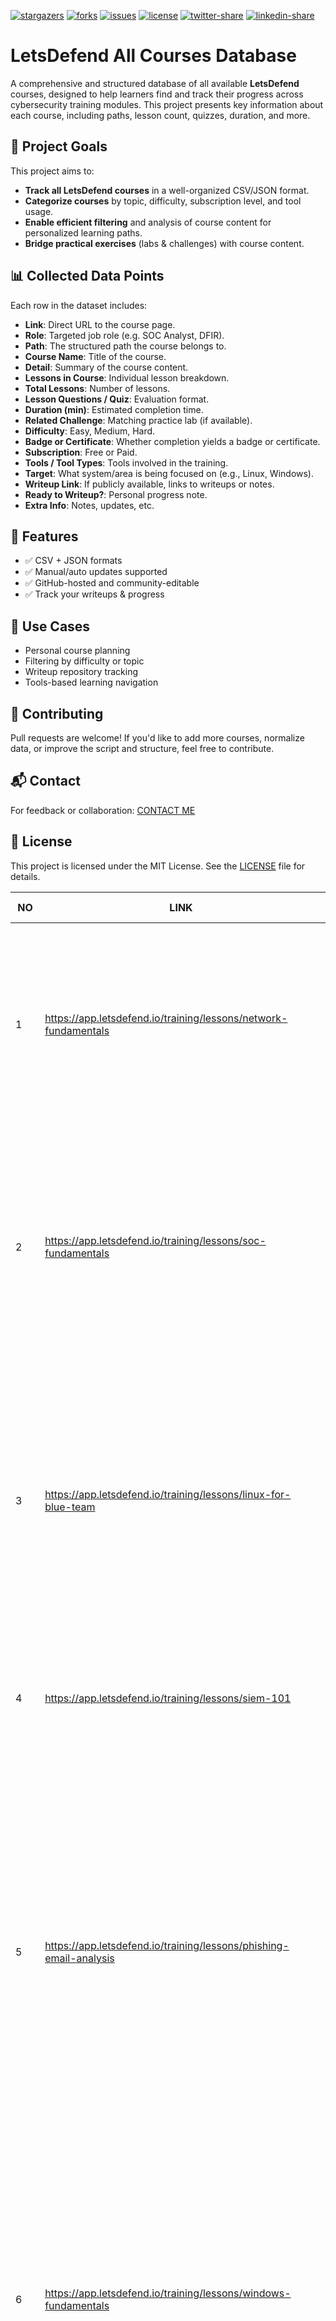 [![stargazers](https://img.shields.io/github/stars/adnan-kutay-yuksel/letsdefend-all-courses-database)](https://github.com/adnan-kutay-yuksel/letsdefend-all-courses-database/stargazers)
[![forks](https://img.shields.io/github/forks/adnan-kutay-yuksel/letsdefend-all-courses-database)](https://github.com/adnan-kutay-yuksel/letsdefend-all-courses-database/network/members)
[![issues](https://img.shields.io/github/issues/adnan-kutay-yuksel/letsdefend-all-courses-database)](https://github.com/adnan-kutay-yuksel/letsdefend-all-courses-database/issues)
[![license](https://img.shields.io/github/license/adnan-kutay-yuksel/letsdefend-all-courses-database)](https://github.com/adnan-kutay-yuksel/letsdefend-all-courses-database/blob/main/LICENSE)
[![twitter-share](https://img.shields.io/twitter/url?style=social&url=https%3A%2F%2Fgithub.com%2Fadnan-kutay-yuksel%2Fletsdefend-all-courses-database)](https://twitter.com/intent/tweet?text=Check%20out%20the%20LetsDefend%20Courses%20Database%20project%20on%20GitHub!&url=https%3A%2F%2Fgithub.com%2Fadnan-kutay-yuksel%2Fletsdefend-all-courses-database)
[![linkedin-share](https://img.shields.io/badge/Share-on%20LinkedIn-blue)](https://www.linkedin.com/shareArticle?mini=true&url=https%3A%2F%2Fgithub.com%2Fadnan-kutay-yuksel%2Fletsdefend-all-courses-database&title=Check%20out%20the%20LetsDefend%20Courses%20Database%20project&summary=Explore%20all%20courses%20from%20LetsDefend%20in%20a%20well-organized%20database!&source=LinkedIn)


# LetsDefend All Courses Database

A comprehensive and structured database of all available **LetsDefend** courses, designed to help learners find and track their progress across cybersecurity training modules. This project presents key information about each course, including paths, lesson count, quizzes, duration, and more.

## 🎯 Project Goals
 
This project aims to:

- **Track all LetsDefend courses** in a well-organized CSV/JSON format.
- **Categorize courses** by topic, difficulty, subscription level, and tool usage.
- **Enable efficient filtering** and analysis of course content for personalized learning paths.
- **Bridge practical exercises** (labs & challenges) with course content.

## 📊 Collected Data Points

Each row in the dataset includes:

- **Link**: Direct URL to the course page.
- **Role**: Targeted job role (e.g. SOC Analyst, DFIR).
- **Path**: The structured path the course belongs to.
- **Course Name**: Title of the course.
- **Detail**: Summary of the course content.
- **Lessons in Course**: Individual lesson breakdown.
- **Total Lessons**: Number of lessons.
- **Lesson Questions / Quiz**: Evaluation format.
- **Duration (min)**: Estimated completion time.
- **Related Challenge**: Matching practice lab (if available).
- **Difficulty**: Easy, Medium, Hard.
- **Badge or Certificate**: Whether completion yields a badge or certificate.
- **Subscription**: Free or Paid.
- **Tools / Tool Types**: Tools involved in the training.
- **Target**: What system/area is being focused on (e.g., Linux, Windows).
- **Writeup Link**: If publicly available, links to writeups or notes.
- **Ready to Writeup?**: Personal progress note.
- **Extra Info**: Notes, updates, etc.

## 🚀 Features

- ✅ CSV + JSON formats
- ✅ Manual/auto updates supported
- ✅ GitHub-hosted and community-editable
- ✅ Track your writeups & progress

## 🧠 Use Cases

- Personal course planning
- Filtering by difficulty or topic
- Writeup repository tracking
- Tools-based learning navigation

## 🤝 Contributing

Pull requests are welcome! If you'd like to add more courses, normalize data, or improve the script and structure, feel free to contribute.

## 📬 Contact

For feedback or collaboration: [CONTACT ME](mailto:a.k.yuksel@hotmail.com)

## 📄 License

This project is licensed under the MIT License. See the [LICENSE](LICENSE) file for details.






| **NO** | **LINK** | **ROLE** | **PATH** | **COURSE NAME** | **DETAIL** | **LESSONS IN COURSE** | **TOTAL LESSONS** | **LESSON QUESTIONS** | **LESSON QUIZ** | **DURATION  (MIN)** | **RELATED CHALLENGE** | **DIFFICULTY** | **SUBSCRIPTION** | **TOOLS** | **TOOL TYPES** | **TARGET** | **WRITEUP LINK** |
|---|---|---|---|---|---|---|---|---|---|---|---|---|---|---|---|---|---|
| 1 | https://app.letsdefend.io/training/lessons/network-fundamentals | Security Analyst | Career Switch to Cybersecurity Cybersecurity for Students Google Cybersecurity Certificate Preparation Path CompTIA CySA+ Preparation Path | Network Fundamentals | Every SOC Analyst needs to understand how the network works. With this strong basic knowledge, other technical stuff will be easier to understand. | About Network Fundamentals Course Introduction to Network Fundamentals Types of Networks Network Topologies OSI Reference Model Network Devices TCP/IP Model IP Addressing Mechanism Network Address Translation (NAT) | 9 | 16 | 1 | 90 | - | Beginner | Free | - | - | Network | https://medium.com/traditional-cyber-security/letsdefend-network-fundamentals-course-writeup-84e67ff4fe01 |
| 2 | https://app.letsdefend.io/training/lessons/soc-fundamentals | Security Analyst | Google Cybersecurity Certificate Preparation Path CompTIA CySA+ Preparation Path SOC Analyst Learning Path | SOC Fundamentals | This training explains how SOC works and which tools we use for investigation. Very good start for beginners. | Introduction to SOC SOC Types and Roles SOC Analyst and Their Responsibilities SIEM and Analyst Relationship Log Management EDR - Endpoint Detection and Response SOAR (Security Orchestration Automation and Response) Threat Intelligence Feed Common Mistakes made by SOC Analysts | 9 | 11 | 1 | 30 | - | Beginner | Free |  |  | Mixed | - |
| 3 | https://app.letsdefend.io/training/lessons/linux-for-blue-team | Security Analyst | Career Switch to Cybersecurity Cybersecurity for Students Google Cybersecurity Certificate Preparation Path CompTIA CySA+ Preparation Path | Linux for Blue Team | Linux fundamentals for getting started in cybersecurity | About This Course Introduction to Linux Linux File System Hierarchy Basic Terminal Commands - 1 Basic Terminal Commands - 2 Permissions Management User Management and Groups Archive File Formats Process Management Network Management Package Management Service Management Scheduled Tasks | 13 | 21 | 1 | 240 | - | Beginner | Free | - | - | Linux | https://medium.com/traditional-cyber-security/letsdefend-linux-for-blue-team-course-writeup-207e321c55a8 |
| 4 | https://app.letsdefend.io/training/lessons/siem-101 | Security Analyst | SIEM Engineer Career Path Google Cybersecurity Certificate Preparation Path SOC Analyst Learning Path | SIEM 101 | What do SOC Analysts need to know about SIEM? | SIEM Introduction Log Collection Log Aggregation and Parsing Log Storage Alerting | 5 | 8 | 1 | 30 | - | Beginner | Free | - | - | Mixed | https://medium.com/traditional-cyber-security/letsdefend-siem-101-course-writeup-07176df6f509 |
| 5 | https://app.letsdefend.io/training/lessons/phishing-email-analysis | Security Analyst | CompTIA CySA+ Preparation Path SOC Analyst Learning Path | Phishing Email Analysis | Learn how to analysis of the most common attack vector in the cyber security industry. | Introduction to Phishing Information Gathering What is an Email Header and How to Read Them? Email Header Analysis Static Analysis Dynamic Analysis Additional Techniques Practice with SOC Alert 86 - SOC141 - Phishing URL Detected 82 - SOC140 - Phishing Mail Detected - Suspicious Task Scheduler 52 - SOC120 - Phishing Mail Detected - Internal to Internal 45 - SOC114 - Malicious Attachment Detected - Phishing Alert CHALLENGE - Phishing Email | 7 | 11 | 1 | 60 | 1 | Beginner | Free |  |  | Mixed | - |
| 6 | https://app.letsdefend.io/training/lessons/windows-fundamentals | Security Analyst | Career Switch to Cybersecurity Cybersecurity for Students CompTIA CySA+ Preparation Path | Windows Fundamentals | As a SOC Analyst or an analyst candidate, you should learn Windows operating system fundamentals. | About the Windows Fundamentals Course Introduction to Windows Windows Filesystems Directory Structure Windows Command Line Windows Users and Groups Permissions Management on Windows Windows Process Management Windows Services Task Scheduler Windows Windows Registry Windows Firewall Event Logs Windows Management Instrumentation (WMI) | 14 | 32 | 1 | 240 | - | Beginner | Free | Process Hacker | Forensics Tools | Mixed | https://medium.com/traditional-cyber-security/letsdefend-windows-fundamentals-course-writeup-2be4d182fe35 |
| 7 | https://app.letsdefend.io/training/lessons/data-management | Security Analyst | - | Data Management | Learn how to manage your data in the corporate network | Introduction to Data Management Data Models Building a Database Lab SQL(Structured Query Language) SQL(Structured Query Language) - 2 SQL(Structured Query Language) - 3 | 6 | 26 | 1 | 60 | - | Beginner | Premium |  |  | Mixed | - |
| 8 | https://app.letsdefend.io/training/lessons/identifying-threats-and-malicious-software | Incident Responder | - | Identifying Threats and Malicious Software | Learn to identify common threats and malicious software in this cybersecurity course on LetsDefend. | Introduction System Vulnerabilities and Security Measures Key Threats and Mitigation Strategies Physical Security Threats Understanding Malicious Software Various Types of Malicious Software Hardware and Device Considerations Recap the Lessons for Security+ | 8 | 19 | 1 | 60 | - | Easy | Premium | - | - | Mixed | - |
| 9 | https://app.letsdefend.io/training/lessons/understanding-types-of-attacks | Incident Responder | - | Understanding Types of Attacks | Master cyber threats with the "Understanding Types of Attacks" course for CompTIA Security+ on LetsDefend. Learn key attack types and defense strategies! | Introduction Understanding Social Engineering Social Engineering Attacks Identifying Network Attacks Network-Based Attacks and Prevention Strategies Understanding Password-Based Attacks Recap of Understanding Types of Attacks | 7 | 17 | 1 | 45 | - | Easy | Premium |  |  | Mixed | - |
| 10 | https://app.letsdefend.io/training/lessons/threat-hunting-tools | Threat Hunter | - | Threat Hunting Tools | Discover key techniques in threat hunting tools, mastering cybersecurity strategies and fortifying your digital defenses with practical, in-depth training. | Categories of Threat Hunting Tools Data Collection Tools Data Analysis Tools Network Monitoring Tools Endpoint Detection and Response (EDR) Tools Cyber Threat Intelligence (CTI) Tools Integration and Automation of Threat Hunting Tools | 7 | 11 | 1 | 90 | - | Easy | Premium |  |  | Mixed | https://akyuksel.medium.com/letsdefend-threat-hunting-tools-course-writeup-4a0975eb10fc |
| 11 | https://app.letsdefend.io/training/lessons/introduction-to-threat-hunting | Threat Hunter | - | Introduction to Threat Hunting | Learn the essentials of threat hunting in cybersecurity. This course teaches you to identify and analyze security threats, equipping you with real-world protection skills. | Introduction Threat Hunting Team and Competencies Threat Hunting Methodologies Hypothesis-Driven Approach IoC-Based Approach Threat Hunting Life Cycle | 6 | 8 | 1 | 60 | - | Easy | Premium |  |  | Mixed | - |
| 12 | https://app.letsdefend.io/training/lessons/data-recovery | DFIR | - | Data Recovery | Gain expert techniques in data recovery. Learn to retrieve lost information with practical skills and insights from industry professionals. | Introduction to Data Recovery Digital Forensics and Data Recovery Data Carving Data Recovery Data Recovery with Autopsy Hard Disk Drive(HDD) and Solid-State Drive(SSD) | 6 | 12 | 1 | 120 | - | Easy | Premium |  |  | Mixed | - |
| 13 | https://app.letsdefend.io/training/lessons/aws-forensics | Cloud Security Engineer | - | AWS Forensics | Learn AWS forensics techniques, focusing on cloud security investigations and threat analysis best practices. | Introduction Understanding the Cloud Forensics Cloud Service Models Shared Responsibility Model Amazon IaaS (Infrastructure as a Service) Model Digital Forensics on AWS Memory Imaging on AWS Disk Forensics on AWS | 8 | 13 | 1 | 120 | - | Easy | Premium |  |  | Mixed | - |
| 14 | https://app.letsdefend.io/training/lessons/before-the-dfir | DFIR | - | Before the DFIR | Build DFIR skills with 'Before the DFIR' covering methodology, preparation, tool selection, first response, and team communication essentials. | Introduction DFIR Methodology Importance of the Preparation Phase Selection of Tools and Techniques First Response and Emergency Procedures Team Communication and Coordination | 6 | 8 | 1 | 60 | - | Easy | Premium |  |  | Mixed | - |
| 15 | https://app.letsdefend.io/training/lessons/understanding-malware | DFIR | DFIR Learning Path | Understanding Malware | Explore malware intricacies with 'Understanding Malware': a DFIR-centric course to develop your skills in digital forensics and incident response. | Introduction Types of Malware Threat Actor Groups C2 Technologies | 4 | 13 | 1 | 45 | - | Easy | Premium |  |  | Mixed | - |
| 16 | https://app.letsdefend.io/training/lessons/software-development-basics-and-sdlc | Information Security Specialist | Information Security Specialist Career Path | Software Development Basics And SDLC | Discover the essentials of software development and explore the Software Development Life Cycle (SDLC) with our comprehensive course on LetsDefend. | Introduction to Software Development Basics Basic Definition for Software Development Definition of SDLC and the Need for SDLC SDLC Management Process SDLC Engineering Process SDLC Models DevOps and DevSecOps SDLC Standards And Guidelines | 8 | 11 | 1 | 60 | - | Easy | Premium |  |  | Mixed | - |
| 17 | https://app.letsdefend.io/training/lessons/new-generation-it-infrastructures | Information Security Specialist | Information Security Specialist Career Path | New Generation IT Infrastructures | Designed for InfoSec specialists, this course delves into advanced IT infrastructures, offering insights into cutting-edge technologies for a secure cybersecurity career. | Introduction to New Generation IT Infrastructures Cloud Computing Virtualization Internet of Things Cyber Physical Systems | 5 | 12 | 1 | 60 | - | Easy | Premium |  |  | Mixed | - |
| 18 | https://app.letsdefend.io/training/lessons/business-continuity-management | Information Security Specialist | Information Security Specialist Career Path | Business Continuity Management | Learn crucial strategies in "Business Continuity Management." Ensure your business stays resilient and operational during disruptions with this comprehensive course. | Introduction to Business Continuity Management Business Continuity Project Initiation Business Impact Analysis Resource Prioritization and Action Plan Backup and Business Continuity Infrastructure Training, Testing and Maintenance Business Continuity Guidelines | 7 | 9 | 1 | 60 | - | Easy | Premium |  |  | Mixed | - |
| 19 | https://app.letsdefend.io/training/lessons/how-to-investigate-a-siem-alert | Security Analyst | Career Switch to Cybersecurity Cybersecurity for Students SOC Analyst Learning Path | How to Investigate a SIEM Alert? | Learn how to effectively investigate SIEM alerts in our practical course. Boost your cybersecurity skills and stay ahead of threats! | Introduction to SIEM Alerts Detection Case Creation and Playbook Initiation Email Analysis Network and Log Analysis Endpoint Analysis Result | 7 | 20 | - | 120 | - | Easy | Free |  |  | Mixed | - |
| 20 | https://app.letsdefend.io/training/lessons/computer-crime-and-legal-issues | Information Security Specialist | Information Security Specialist Career Path | Computer Crime and Legal Issues | Explore the intersection of technology and law in understanding, preventing, and prosecuting computer-related crimes. | Introduction to Cybercrime and Legal Issues Categorization of Computer Crimes Categorization of Legal Systems and Laws Important Laws and Regulations Intellectual Property Protection Investigation Process and Evidence | 6 | 8 | 1 | 120 | - | Easy | Premium |  |  | Mixed | - |
| 21 | https://app.letsdefend.io/training/lessons/physical-security | Information Security Specialist | Information Security Specialist Career Path | Physical Security | Master the art of safeguarding digital infrastructure with expertly crafted physical security strategies in this indispensable Blue Team course. | Introduction to Physical Security Developing A Physical Security Roadmap Site Selection and Positioning of Critical Systems Physical Security Controls Environmental Controls Fire Prevention, Detection, and Suppression | 6 | 7 | 1 | 60 | - | Easy | Premium |  |  | Mixed | - |
| 22 | https://app.letsdefend.io/training/lessons/security-audit-and-testing | Information Security Specialist | Information Security Specialist Career Path Google Cybersecurity Certificate Preparation Path | Security Audit and Testing | Learn how to assess and enhance the security posture of systems through comprehensive auditing and testing methodologies. | Introduction to Security Audit and Testing Security Audit Security Controls and Penetration Tests - 1 Security Controls and Penetration Tests - 2 Functional Controls | 5 | 8 | 1 | 60 | - | Easy | Premium |  |  | Mixed | - |
| 23 | https://app.letsdefend.io/training/lessons/aws-identity-and-access-management | Cloud Security Engineer | AWS Security Learning Path | AWS Identity and Access Management | Learn how to effectively manage user identities and control access to AWS resources. | Introduction to AWS IAM IAM Basics and Concepts User Management Group and Role Management Group and Role Management - 2 Policy Management Access Keys and Multi-factor Authentication (MFA) | 7 | 14 | - | 60 | - | Easy | Premium |  |  | Mixed | - |
| 24 | https://app.letsdefend.io/training/lessons/aws-incident-manager-system-manager | Cloud Security Engineer | AWS Security Learning Path | AWS Incident Manager - System Manager | Learn to effectively manage and respond to incidents within AWS environments using Incident Manager and System Manager tools. | Introduction to AWS Incident Management What is AWS System Manager? AWS Incident Manager AWS Incident Manager Real-World Example | 4 | 10 | - | 60 | - | Easy | Premium |  |  | Mixed | - |
| 25 | https://app.letsdefend.io/training/lessons/siem-basics-installation-and-configuration | Detection Engineer | SIEM Engineer Career Path CompTIA CySA+ Preparation Path Detection Engineering Path | SIEM Basics, Installation and Configuration | Discover the fundamentals of SIEM through hands-on installation and configuration guidance in this course | Introduction to SIEM SIEM Components Common SIEM Products SIEM Installation Planning SIEM Installation Planning - 2 SIEM Installation and Configuration To-Do List after SIEM Installation | 7 | 9 | 1 | 45 | - | Easy | Free |  |  | Mixed | - |
| 26 | https://app.letsdefend.io/training/lessons/introduction-to-powershell | Detection Engineer | Detection Engineering Path Programming for Cybersecurity | Introduction to PowerShell | Discover PowerShell essentials: installation, commands, optimization, and error handling | Introduction to PowerShell Installing the Powershell Environment Basics of Powershell Commands Basics of Powershell Commands - 2 File and Directory Operations in Powershell Optimization and Error Handling | 6 | 14 | 1 | 120 | - | Easy | Premium |  |  | Mixed | - |
| 27 | https://app.letsdefend.io/training/lessons/password-management | Detection Engineer | Detection Engineering Path | Password Management | Secure your digital world with our Password Management course, empowering you to protect your valuable information | Password Creation Principles Password Update and Change Password Storage and Encryption Password Sharing and Communication Password Theft and Threats Password Managers and Automatic Encryption Tools | 6 | 10 | 1 | 60 | - | Easy | Premium |  |  | Mixed | - |
| 28 | https://app.letsdefend.io/training/lessons/network-packet-analysis | Security Analyst | Google Cybersecurity Certificate Preparation Path CompTIA CySA+ Preparation Path | Network Packet Analysis | Master network analysis: diagnose issues, detect threats, optimize performance with packet inspection. Learn protocols & tools. | Introduction to Network Packet Analysis TcpDump Wireshark Tshark NetworkMiner | 5 | 8 | 1 | 120 | - | Easy | Free |  |  | Mixed | - |
| 29 | https://app.letsdefend.io/training/lessons/cyber-kill-chain | Security Analyst | CompTIA CySA+ Preparation Path SOC Analyst Learning Path | Cyber Kill Chain | Cyber Kill Chain is important for the SOC analyst to have a better understanding of the stages of a cyber attack and to determine which action(s) the cyber attack starts with and which action(s) follows. | Introduction to Cyber Kill Chain Cyber Kill Chain Steps Reconnaissance Weaponization Delivery Exploitation Installation Command and Control (C2) Actions on Objectives | 9 | 13 | 1 | 60 | - | Easy | Free |  |  | Mixed | - |
| 30 | https://app.letsdefend.io/training/lessons/mitre-attck-framework | Security Analyst | CompTIA CySA+ Preparation Path SOC Analyst Learning Path | MITRE ATT&CK Framework | MITRE ATT&CK Framework, an important structure for SOC analysts will be covered. This is an entry-level training that consists mainly of theoretical knowledge. | Introductory Information About MITRE Course Introduction to MITRE Matrix Tactics Techniques and Sub-Techniques Mitigations Groups Software | 8 | 19 | 1 | 60 | - | Easy | Free |  |  | Mixed | - |
| 31 | https://app.letsdefend.io/training/lessons/network-protocols-2 | Security Analyst | Career Switch to Cybersecurity Cybersecurity for Students Google Cybersecurity Certificate Preparation Path | Network Protocols - 2 | Learn fundamentals of the application level protocols such as FTP, HTTP, SSH, etc. | Introduction to Network Protocols - 2 File Transfer Protocol (FTP) - 1 File Transfer Protocol (FTP) - 2 Secure Shell Protocol (SSH) Hypertext Transfer Protocol (HTTP) - 1 Hypertext Transfer Protocol (HTTP) - 2 Dynamic Host Configuration Protocol (DHCP) | 70 | 20 | 1 | 120 | - | Easy | Free |  |  | Mixed | https://akyuksel.medium.com/letsdefend-network-protocols-2-course-writeup-8cdde933698e |
| 32 | https://app.letsdefend.io/training/lessons/security-solutions | Security Analyst | Google Cybersecurity Certificate Preparation Path SOC Analyst Learning Path | Security Solutions | Get familiar with Firewall, IPS/IDS, Antivirus, EDR and more! | Introduction to Security Solutions Intrusion Detection System (IDS) Intrusion Prevention System (IPS) Firewall Endpoint Detection and Response (EDR) Antivirus Software (AV) Sandbox Solutions Data Loss Prevention (DLP) Asset Management Solutions Web Application Firewall (WAF) Load Balancer Proxy Server Email Security Solutions | 13 | 28 | 1 | 180 | - | Easy | Premium |  |  | Mixed | - |
| 33 | https://app.letsdefend.io/training/lessons/network-protocols | Security Analyst | Career Switch to Cybersecurity Cybersecurity for Students Google Cybersecurity Certificate Preparation Path | Network Protocols | If you want to investigate suspicious network activities, you need to know how network protocols work and what evidence you can extract. Learn how it works and how you can use it as an analyst. | Introduction to Network Protocols Transmission Control Protocol (TCP) - 1 Transmission Control Protocol (TCP) - 2 User Datagram Protocol (UDP) Domain Name System (DNS) - 1 Domain Name System (DNS) - 2 Telnet (Teletype Network) Protocol | 70 | 20 | 1 | 120 | - | Easy | Free | Wireshark | Traffic Analysis Tools | Mixed | https://medium.com/traditional-cyber-security/letsdefend-network-protocols-course-writeup-e6736fe599ba |
| 34 | https://app.letsdefend.io/training/lessons/network-fundamentals-ii | Security Analyst | Career Switch to Cybersecurity Cybersecurity for Students Google Cybersecurity Certificate Preparation Path CompTIA CySA+ Preparation Path | Network Fundamentals II | With this course, you'll get deep into the network details. | Introduction to Network Fundamentals 2 Basic Concepts Virtual Local Area Network (VLAN) Virtual Private Network (VPN) Network Protocols OSI Reference Model Media Access Control (MAC) Address Address Resolution Protocol (ARP) Internet Protocol (IP) Internet Control Message Protocol (ICMP) Routing | 11 | 25 | 1 | 90 | - | Easy | Premium | - | - | Mixed | https://medium.com/traditional-cyber-security/letsdefend-network-fundamentals-ii-course-writeup-1a3989a2b734 |
| 35 | https://app.letsdefend.io/training/lessons/malware-analysis-fundamentals | Security Analyst | Career Switch to Cybersecurity Cybersecurity for Students CompTIA CySA+ Preparation Path Malware Analysis Skill Path SOC Analyst Learning Path | Malware Analysis Fundamentals | Malware Analysis Fundamentals | Introduction to Malware Analysis How Malware Analysis Help SOC Analysts Malware Definition and Malware Types What Should a Malware Analyst Know Which Approach Should You Choose When Analyzing Malware? Dynamic Analysis Example Using AnyRun 29 Addresses to Analyze Malware Faster Practice with SOC Alert 14 - SOC104 - Malware Detected 83 - SOC119 - Proxy - Malicious Executable File Detected 36 - SOC104 - Malware Detected 85 - SOC109 - Emotet Malware Detected CHALLENGE - Malicious Doc CHALLENGE - Malicious VBA CHALLENGE - Remote Working | 7 | 13 | 1 | - | 3 | Easy | Free |  |  | Mixed | - |
| 36 | https://app.letsdefend.io/training/lessons/google-cloud-forensics | Cloud Security Engineer | - | Google Cloud Forensics | Elevate your Google Cloud Forensics skills through practical exercises. Strengthen your cybersecurity expertise and effectively secure cloud environments. | Introduction Understanding the Cloud Forensics Cloud Service Models Shared Responsibility Model Google Cloud Platform IaaS Model Digital Forensics On Google Cloud Memory Imaging On Google Cloud Digital Forensics Workstation on Google Cloud | 8 | 13 | 1 | 120 | - | Medium | Premium |  |  | Mixed | - |
| 37 | https://app.letsdefend.io/training/lessons/linux-data-acquisition | DFIR | - | Linux Data Acquisition | Learn Linux data acquisition to boost your cybersecurity skills. Acquire practical techniques for effectively safeguarding vital information today. | Introduction  Volatile and Non-Volatile Data on Linux  Live Data Acquisition on Linux  Live Data Acquisition Tools for Linux  Live Data Acquisition Example  Dynamic Acquisition on Linux  Dynamic Acquisition on Linux - 2  Copy and Duplicate on Linux  Secure Data Copy Tools for Linux  Linux Data Acquisition  | 9 | 20 | 1 | 180 | - | Medium | Premium |  |  | Mixed | - |
| 38 | https://app.letsdefend.io/training/lessons/azure-forensics | Cloud Security Engineer | - | Azure Forensics | Explore Azure Forensics to build essential skills for investigating cloud security incidents. Engage with real-world scenarios to safeguard data. | Introduction Understanding the Cloud Forensics Cloud Service Models Shared Responsibility Model Azure IaaS (Infrastructure as a Service) Model Digital Forensics on Azure Memory Imaging on Azure Digital Forensics Workstation on Azure | 8 | 13 | 1 | 120 | - | Medium | Premium |  |  |  | - |
| 39 | https://app.letsdefend.io/training/lessons/windows-data-acquisition | DFIR | DFIR Learning Path | Windows Data Acquisition | Enhance your cybersecurity skills with the "Windows Data Acquisition" course on LetsDefend. Master techniques for effective data retrieval and analysis on Windows systems. |  |  |  |  |  |  | Medium | Premium |  |  |  | - |
| 40 | https://app.letsdefend.io/training/lessons/basics-of-hard-disks-and-file-systems | DFIR | DFIR Learning Path | Basics of Hard Disks and File Systems | Explore the fundamentals of hard disks and file systems in this course, essential for Digital Forensics and Incident Response (DFIR) skills. |  |  |  |  |  |  | Medium | Premium |  |  |  | - |
| 41 | https://app.letsdefend.io/training/lessons/identity-and-access-management | Information Security Specialist | Information Security Specialist Career Path | Identity and Access Management | Develop critical cybersecurity skills with the "Identity and Access Management" course on LetsDefend. |  |  |  |  |  |  | Medium | Premium |  |  |  | - |
| 42 | https://app.letsdefend.io/training/lessons/asset-management-and-data-classification | Information Security Specialist | Information Security Specialist Career Path | Asset Management and Data Classification | Learn asset management and data classification. Master asset categorization, valuation, and data protection techniques for robust cyber defense. |  |  |  |  |  |  | Medium | Premium |  |  |  | - |
| 43 | https://app.letsdefend.io/training/lessons/dfir-with-edr | DFIR | DFIR Learning Path | DFIR with EDR | Gain practical DFIR skills with EDR in this course. Learn to detect, analyze, and respond to cyber threats effectively. Advance your cybersecurity expertise today! |  |  |  |  |  |  | Medium | Premium |  |  |  | - |
| 44 | https://app.letsdefend.io/training/lessons/advanced-windows-forensics | DFIR | - | Advanced Windows Forensics | Discover "Advanced Windows Forensics," a course designed to teach advanced techniques for investigating, analyzing, and solving complex cybercrimes. Ideal for professionals. |  |  |  |  |  |  | Medium | Premium |  |  |  | - |
| 45 | https://app.letsdefend.io/training/lessons/aws-shield | Cloud Security Engineer | AWS Security Learning Path | AWS Shield | Learn AWS Shield essentials: Secure your cloud infrastructure with effective DDoS protection strategies for reliable application defense on Amazon Web Services. |  |  |  |  |  |  | Medium | Premium |  |  |  | - |
| 46 | https://app.letsdefend.io/training/lessons/email-forensics | DFIR | DFIR Learning Path | Email Forensics | Explore the intricacies of email evidence with our "Email Forensics" course, focusing on investigation and analysis techniques. |  |  |  |  |  |  | Medium | Premium |  |  |  | - |
| 47 | https://app.letsdefend.io/training/lessons/information-security-guidelines | Information Security Specialist | Information Security Specialist Career Path | Information Security Guidelines | Learn critical Information Security Guidelines to safeguard data and enhance cybersecurity skills with our comprehensive course. |  |  |  |  |  |  | Medium | Premium |  |  |  | - |
| 48 | https://app.letsdefend.io/training/lessons/anti-forensic-techniques | DFIR | DFIR Learning Path | Anti-Forensic Techniques | Learn advanced strategies to conceal digital traces in our 'Anti-Forensic Techniques' course for cybersecurity professionals. |  |  |  |  |  |  | Medium | Premium |  |  |  | - |
| 49 | https://app.letsdefend.io/training/lessons/network-forensics | DFIR | DFIR Learning Path | Network Forensics | Discover Network Forensics techniques through hands-on labs using advanced cybersecurity tools. |  |  |  |  |  |  | Medium | Premium |  |  |  | - |
| 50 | https://app.letsdefend.io/training/lessons/system-architecture-and-hardware-security | Information Security Specialist | Information Security Specialist Career Path | System Architecture and Hardware Security | Explore the relationship between system architecture and hardware security in this course. |  |  |  |  |  |  | Medium | Premium |  |  |  | - |
| 51 | https://app.letsdefend.io/training/lessons/risk-management | Information Security Specialist | Information Security Specialist Career Path | Risk Management | Strengthen the risk management skills of information security professionals with specialized training tailored to the digital environment. |  |  |  |  |  |  | Medium | Premium |  |  |  | - |
| 52 | https://app.letsdefend.io/training/lessons/cloud-armor-network-security | Cloud Security Engineer | - | Cloud Armor Network Security | Learn how to safeguard your cloud infrastructure with advanced network security techniques in the Cloud Armor Network Security course. |  |  |  |  |  |  | Medium | Premium |  |  |  | - |
| 53 | https://app.letsdefend.io/training/lessons/aws-cloudtrail-unveiling-aws-account-activity | Cloud Security Engineer | AWS Security Learning Path | AWS CloudTrail: Unveiling AWS Account Activity | AWS CloudTrail allows for detailed monitoring and auditing of your AWS account activity, enabling robust security and compliance measures for your cloud environment. | Introduction to AWS CloudTrail Course What is AWS CloudTrail? Interpreting CloudTrail Real World Examples | 4 | 13 | - | 45 | - | Medium | Premium |  |  |  | - |
| 54 | https://app.letsdefend.io/training/lessons/information-security-basics | Information Security Specialist | Information Security Specialist Career Path | Information Security Basics | This course equips learners with vital skills to fortify digital defenses against evolving cyber threats in information security. |  |  |  |  |  |  | Medium | Premium |  |  |  | - |
| 55 | https://app.letsdefend.io/training/lessons/amazon-virtual-private-cloud-vpc | Cloud Security Engineer | AWS Security Learning Path | Amazon Virtual Private Cloud (VPC) | This course covers Amazon Virtual Private Cloud (VPC) to enhance your understanding of cloud security in AWS environments. | Introduction to This Course Introduction to Amazon VPC Key Components of Amazon VPC VPC Peering Connections VPC Security Best Practices VPC Flow Logs | 6 | 13 | - | - | - | Medium | Premium |  |  |  | - |
| 56 | https://app.letsdefend.io/training/lessons/gcp-cloud-logging | Cloud Security Engineer | - | GCP Cloud Logging | Explore the essentials of Google Cloud Platform (GCP) Cloud Logging in this course, gaining expertise in efficient log management, analysis within the GCP environment. | Introduction to Google Cloud Operations Suite Setting Up Example Instance What is GCP Cloud Monitoring? Analyzing GCP Logs Detecting Web Attacks on GCP | 5 | 15 | - | 60 |  | Medium | Premium |  |  |  | - |
| 57 | https://app.letsdefend.io/training/lessons/aws-waf | Cloud Security Engineer | AWS Security Learning Path | AWS WAF: Defending Web Applications in the Cloud | Learn to secure web applications in the cloud with 'AWS WAF,' mastering defense strategies for enhanced protection | Introduction to AWS WAF Basic Concepts of AWS WAF Advanced AWS WAF Configurations Best Practices for AWS WAF Blocking SQL Injection Attacks with AWS WAF | 5 | 7 | - | 60 | - | Medium | Premium |  |  |  | - |
| 58 | https://app.letsdefend.io/training/lessons/aws-s3-basics | Cloud Security Engineer | AWS Security Learning Path | AWS S3 Basics | Discover AWS S3 basics in cybersecurity, emphasizing secure data storage practices |  |  |  |  |  |  | Medium | Premium |  |  |  | - |
| 59 | https://app.letsdefend.io/training/lessons/organizational-structure-and-human-resource | Information Security Specialist | Information Security Specialist Career Path | Organizational Structure and Human Resource Security | Navigate organizational security with a focus on structure and human resources in this insightful course. |  |  |  |  |  |  | Medium | Premium |  |  |  | - |
| 60 | https://app.letsdefend.io/training/lessons/aws-cloudwatch | Cloud Security Engineer | AWS Security Learning Path | AWS CloudWatch | Master AWS CloudWatch for cybersecurity, gaining advanced insights and proactive monitoring capabilities to fortify and safeguard your cloud infrastructure. |  |  |  |  |  |  | Medium | Premium |  |  |  | - |
| 61 | https://app.letsdefend.io/training/lessons/soar-fundamentals | Detection Engineer | SIEM Engineer Career Path CompTIA CySA+ Preparation Path Detection Engineering Path | SOAR Fundamentals | Acquire foundational knowledge in Security Orchestration, Automation, and Response (SOAR) in this introductory course |  |  |  |  |  |  | Medium | Premium |  |  |  | - |
| 62 | https://app.letsdefend.io/training/lessons/cyber-threat-intelligence-for-detection | Detection Engineer | Detection Engineering Path | Cyber Threat Intelligence for Detection | Learn how to use Cyber Threat Intelligence to develop effective strategies for detecting threats in cybersecurity |  |  |  |  |  |  | Medium | Premium |  |  |  | - |
| 63 | https://app.letsdefend.io/training/lessons/xdr-edr-threat-analysis-custom-rule | Detection Engineer | Detection Engineering Path | XDR/EDR Threat Analysis & Custom Rule | Master threat analysis and custom rule creation in XDR and EDR platforms with our specialized course |  |  |  |  |  |  | Medium | Premium |  |  |  | - |
| 64 | https://app.letsdefend.io/training/lessons/introduction-to-python | Detection Engineer | Google Cybersecurity Certificate Preparation Path CompTIA CySA+ Preparation Path Detection Engineering Path Programming for Cybersecurity | Introduction to Python | Master Python for cybersecurity threat detection as a detection engineer |  |  |  |  |  |  | Medium | Premium |  |  |  | - |
| 65 | https://app.letsdefend.io/training/lessons/introduction-to-bash-scripting | Detection Engineer | Google Cybersecurity Certificate Preparation Path Detection Engineering Path Programming for Cybersecurity | Introduction to Bash Scripting | Enhance your skills in cybersecurity detection with introductory Bash scripting. |  |  |  |  |  |  | Medium | Premium |  |  |  | - |
| 66 | https://app.letsdefend.io/training/lessons/windows-system-security-2 | Detection Engineer | Detection Engineering Path | Windows System Security - 2 | Advanced Windows System Security course: Elevate your expertise in securing Windows-based systems with in-depth insights and hands-on techniques. |  |  |  |  |  |  | Medium | Premium |  |  |  | - |
| 67 | https://app.letsdefend.io/training/lessons/authentication-and-authorization | Detection Engineer | Detection Engineering Path | Authentication and Authorization | Empower detection engineers with cybersecurity authentication and authorization expertise |  |  |  |  |  |  | Medium | Premium |  |  |  | - |
| 68 | https://app.letsdefend.io/training/lessons/spring4shell | Incident Responder | - | Spring4Shell | This course covers the Spring4Shell vulnerability, teaching effective detection and mitigation strategies |  |  |  |  |  |  | Medium | Free |  |  |  | - |
| 69 | https://app.letsdefend.io/training/lessons/introduction-to-system-security-2 | Detection Engineer | Detection Engineering Path | Introduction to System Security - 2 | Continue to learn System Security details |  |  |  |  |  |  | Medium | Free |  |  |  | - |
| 70 | https://app.letsdefend.io/training/lessons/introduction-to-system-security | Detection Engineer | Detection Engineering Path | Introduction to System Security | For detection engineers, this course delves into system security, emphasizing threat detection and prevention | System Security Overview Operating Systems Process and Memory Management File and Network Management Patch Management, Update and Upgrade Log Infrastructure | 6 | 11 | 1 | 45 | - | Medium | Premium | - | - | Mixed | https://medium.com/t%C3%BCrk%C3%A7e-i%CC%87%C3%A7erikler/letsdefend-introduction-to-system-security-writeup-rehberi-a872496772dd |
| 71 | https://app.letsdefend.io/training/lessons/network-security | Detection Engineer | SIEM Engineer Career Path Detection Engineering Path | Network Security | Learn how to secure networks effectively and protect against potential threats |  |  |  |  |  |  | Medium | Premium |  |  |  | - |
| 72 | https://app.letsdefend.io/training/lessons/linuxunix-system-security | Detection Engineer | Detection Engineering Path | Linux/Unix System Security | Learn how to safeguard Linux/Unix systems with comprehensive security measures in this in-depth course. |  |  |  |  |  |  | Medium | Premium |  |  |  | - |
| 73 | https://app.letsdefend.io/training/lessons/saml-vulnerabilities-and-detection | Incident Responder | - | SAML Vulnerabilities and Detection | Detect SAML attacks effectively to secure your organization's systems. |  |  |  |  |  |  | Medium | Premium |  |  |  | - |
| 74 | https://app.letsdefend.io/training/lessons/network-design-and-security-products | Detection Engineer | Google Cybersecurity Certificate Preparation Path CompTIA CySA+ Preparation Path Detection Engineering Path | Network Design and Security Products | This course offers an in-depth exploration of designing and securing computer networks, providing the knowledge and skills needed to create robust and protected digital environments. |  |  |  |  |  |  | Medium | Premium |  |  |  | - |
| 75 | https://app.letsdefend.io/training/lessons/secure-network-design | Detection Engineer | Google Cybersecurity Certificate Preparation Path CompTIA CySA+ Preparation Path Detection Engineering Path | Secure Network Design | Empowering experts with the knowledge and skills to create robust and resilient network architectures that prioritize security in an interconnected digital landscape. |  |  |  |  |  |  | Medium | Premium |  |  |  | - |
| 76 | https://app.letsdefend.io/training/lessons/go-for-cybersecurity | Security Analyst | Programming for Cybersecurity | Go for Cybersecurity | Discover how to detect and thwart malicious activity across various domains with our specialized Golang for Cybersecurity course. |  |  |  |  |  |  | Medium | Premium |  |  |  | - |
| 77 | https://app.letsdefend.io/training/lessons/detecting-web-attacks-2 | Security Analyst | CompTIA CySA+ Preparation Path SOC Analyst Learning Path | Detecting Web Attacks - 2 | The course focuses on equipping participants with the necessary skills to detect and prevent web attacks effectively. |  |  |  |  |  |  | Medium | Premium |  |  |  | - |
| 78 | https://app.letsdefend.io/training/lessons/cybersecurity-incident-handling-guide | Incident Responder | Google Cybersecurity Certificate Preparation Path Incident Responder Path | Cybersecurity Incident Handling Guide | Learn how to be ready to cyber incidents. |  |  |  |  |  |  | Medium | Premium |  |  |  | - |
| 79 | https://app.letsdefend.io/training/lessons/malicious-document-analysis | Security Analyst | Malware Analysis Skill Path SOC Analyst Learning Path | Malicious Document Analysis | Malicious document files are really popular nowadays. Generally, attackers use these files to gain initial access and we'll teach you how you can analyze these types of files. |  |  |  |  |  |  | Medium | Free |  |  |  | - |
| 80 | https://app.letsdefend.io/training/lessons/it-security-basis-for-corporates | Security Analyst | SOC Analyst Learning Path | IT Security Basis for Corporates | In this course, we will look at the basic questions to help you to evaluate your level of protection against cyber disasters on your infrastructure. |  |  |  |  |  |  | Medium | Free |  |  |  | - |
| 81 | https://app.letsdefend.io/training/lessons/splunk | Security Analyst | SIEM Engineer Career Path SOC Analyst Learning Path | Splunk | Use Splunk as a SOC member and be comfortable to search data. |  |  |  |  |  |  | Medium | Free |  |  |  | - |
| 82 | https://app.letsdefend.io/training/lessons/building-malware-analysis-lab | Security Analyst | Malware Analysis Skill Path SOC Analyst Learning Path | Building a Malware Analysis Lab | As an Analyst or Incident Responder, during the investigation sometimes we need a malware analysis environment. Let's look at how we can build it. |  |  |  |  |  |  | Medium | Free |  |  |  | - |
| 83 | https://app.letsdefend.io/training/lessons/job-hunting | Security Analyst | Career Switch to Cybersecurity Cybersecurity for Students Google Cybersecurity Certificate Preparation Path | Job Hunting | Find your dream job in the right way. Learn which steps you should follow. | Introduction to Job Hunting What Should You Expect? How and Where to Look for a Job? What to take into consideration on the Job Postings How to Prepare a Cybersecurity Resume Getting Ready for the Interview | 6 | 5 | 0 | 30 | - | Medium | Premium | - | - | - | - |
| 84 | https://app.letsdefend.io/training/lessons/introduction-to-cryptography | Security Analyst | Career Switch to Cybersecurity Cybersecurity for Students Google Cybersecurity Certificate Preparation Path CompTIA CySA+ Preparation Path | Introduction to Cryptology | Understand cryptology for a better cybersecurity mindset | Introduction to Cryptology Basic Concepts of Cryptology Types of Cryptography Symmetric Algorithms Historical Ciphers Objectives of Cryptography Random Number Generators Base64 Encoding/Decoding Hash Functions Digital Signatures SSL/TLS Protocol Cryptographic Attacks | 12 | 20 | 1 | 150 | - | Medium | Free | - | - | - | https://akyuksel.medium.com/letsdefend-introduction-to-cryptology-course-writeup-d64a65a6e68e |
| 85 | https://app.letsdefend.io/training/lessons/virustotal-for-soc-analysts | Security Analyst | CompTIA CySA+ Preparation Path Malware Analysis Skill Path SOC Analyst Learning Path | VirusTotal for SOC Analysts | Learn how to use VirusTotal to become a better SOC Analyst. |  |  |  |  |  |  | Medium | Premium |  |  |  | - |
| 86 | https://app.letsdefend.io/training/lessons/how-to-prepare-a-cyber-crisis-management-plan | Incident Responder | Incident Responder Path | How to Prepare a Cyber Crisis Management Plan? | Prepare a crisis management plan for your corporate. |  |  |  |  |  |  | Medium | Free |  |  |  | - |
| 87 | https://app.letsdefend.io/training/lessons/malware-traffic-analysis-with-wireshark | Security Analyst | Career Switch to Cybersecurity Cybersecurity for Students CompTIA CySA+ Preparation Path Malware Analysis Skill Path | Malware Traffic Analysis with Wireshark | Analyze the malware traffic with the most popular network analysis tool. |  |  |  |  |  |  | Medium | Free |  |  |  | - |
| 88 | https://app.letsdefend.io/training/lessons/cyber-threat-intelligence | Security Analyst | CompTIA CySA+ Preparation Path SOC Analyst Learning Path | Cyber Threat Intelligence | Start learning CTI types, attack surfaces, gathering TI data, and how to use them as a blue team member |  |  |  |  |  |  | Medium | Free |  |  |  | - |
| 89 | https://app.letsdefend.io/training/lessons/incident-management-101 | Security Analyst | SOC Analyst Learning Path | Incident Management 101 | Learn how to manage incidents and how incident management systems work |  |  |  |  |  |  | Medium | Free |  |  |  | - |
| 90 | https://app.letsdefend.io/training/lessons/detecting-brute-force-attacks | Security Analyst | CompTIA CySA+ Preparation Path SOC Analyst Learning Path | Detecting Brute Force Attacks | Learn how to detect brute force attacks against applications and systems |  |  |  |  |  |  | Medium | Free |  |  |  | - |
| 91 | https://app.letsdefend.io/training/lessons/web-attacks-101 | Security Analyst | CompTIA CySA+ Preparation Path SOC Analyst Learning Path | Detecting Web Attacks | Investigating web attacks as a SOC Analyst |  |  |  |  |  |  | Medium | Free |  |  |  | - |
| 92 | https://app.letsdefend.io/training/lessons/incident-response-linux | Incident Responder | Google Cybersecurity Certificate Preparation Path CompTIA CySA+ Preparation Path Incident Responder Path | Incident Response on Linux | Master Linux incident response to detect and mitigate threats efficiently. Enhance your cybersecurity skills with hands-on training. |  |  |  |  |  |  | Medium | Free |  |  |  | - |
| 93 | https://app.letsdefend.io/training/lessons/incident-response-windows | Incident Responder | Google Cybersecurity Certificate Preparation Path CompTIA CySA+ Preparation Path Incident Responder Path | Incident Response on Windows | Master incident response on Windows with this comprehensive course. Learn to detect, analyze, and mitigate threats effectively. |  |  |  |  |  |  | Medium | Free |  |  |  | - |
| 94 | https://app.letsdefend.io/training/lessons/threat-hunting-with-siem | Threat Hunter | - | Threat Hunting with SIEM | Learn threat hunting with SIEM tools. Detect, investigate, and respond to real-world threats using practical techniques and real data. |  |  |  |  |  |  | Hard | Premium |  |  |  | - |
| 95 | https://app.letsdefend.io/training/lessons/malware-anti-analysis-techniques | Malware Analyst | - | Malware Anti-Analysis Techniques | Master advanced Malware Anti-Analysis Techniques for stronger cybersecurity skills. Protect systems by understanding and bypassing common analysis methods. |  |  |  |  |  |  | Hard | Premium |  |  |  | - |
| 96 | https://app.letsdefend.io/training/lessons/dynamic-code-analysis | Malware Analyst | - | Dynamic Code Analysis | Develop your expertise in malware analysis using dynamic code analysis techniques. Gain crucial skills to analyze and mitigate malicious code effectively. |  |  |  |  |  |  | Hard | Premium |  |  |  | - |
| 97 | https://app.letsdefend.io/training/lessons/static-code-analysis | Malware Analyst | - | Static Code Analysis | Boost SOC team effectiveness with our Static Code Analysis course. Learn to analyze ransomware, detect vulnerabilities, and enhance cybersecurity defenses! |  |  |  |  |  |  | Hard | Premium |  |  |  | - |
| 98 | https://app.letsdefend.io/training/lessons/mastering-yara-for-malware-detection | Malware Analyst | - | Mastering YARA for Malware Detection | Learn the art of crafting YARA rules for effective malware detection, offering practical experience to boost your cybersecurity threat identification skills. |  |  |  |  |  |  | Hard | Premium |  |  |  | - |
| 99 | https://app.letsdefend.io/training/lessons/macos-forensics | DFIR | - | macOS Forensics | Learn essential macOS forensics to analyze, recover, and secure digital evidence for effective investigations. |  |  |  |  |  |  | Hard | Premium |  |  |  | - |
| 100 | https://app.letsdefend.io/training/lessons/reversing-malware | DFIR | - | Reversing Malware | Engage in malware analysis, refine your reverse engineering skills, and advance your cybersecurity expertise. |  |  |  |  |  |  | Hard | Premium |  |  |  | - |
| 101 | https://app.letsdefend.io/training/lessons/ios-forensics | DFIR | DFIR Learning Path | iOS Forensics | Explore iOS Forensics and dive into advanced techniques for analyzing and securing Apple devices. Enhance your cybersecurity skills effectively today. |  |  |  |  |  |  | Hard | Premium |  |  |  | - |
| 102 | https://app.letsdefend.io/training/lessons/android-forensics | DFIR | DFIR Learning Path | Android Forensics | Enhance your investigative skills with the Android Forensics course. Explore Android data analysis and incident response techniques in-depth. |  |  |  |  |  |  | Hard | Premium |  |  |  | - |
| 103 | https://app.letsdefend.io/training/lessons/advanced-linux-forensics | DFIR | - | Advanced Linux Forensics | Discover Advanced Linux Forensics through our in-depth course, covering analytical techniques, investigative practices, and real-world application scenarios. |  |  |  |  |  |  | Hard | Premium |  |  |  | - |
| 104 | https://app.letsdefend.io/training/lessons/digital-forensics-on-linux | DFIR | DFIR Learning Path | Digital Forensics on Linux | Explore "Digital Forensics on Linux" to gain essential skills in analyzing and investigating cyber incidents. Learn effective techniques to gather and interpret critical data. |  |  |  |  |  |  | Hard | Premium |  |  |  | - |
| 105 | https://app.letsdefend.io/training/lessons/practical-windows-forensics | DFIR | - | Practical Windows Forensics | Gain hands-on experience in digital investigation with our "Practical Windows Forensics" course. |  |  |  |  |  |  | Hard | Premium |  |  |  | - |
| 106 | https://app.letsdefend.io/training/lessons/cryptographic-algorithms | Information Security Specialist | Information Security Specialist Career Path | Cryptographic Algorithms | Cryptographic Algorithms: Learn the principles, design, and implementation of encryption and decryption techniques to secure digital information. |  |  |  |  |  |  | Hard | Premium |  |  |  | - |
| 107 | https://app.letsdefend.io/training/lessons/windows-memory-forensics | DFIR | CompTIA CySA+ Preparation Path DFIR Learning Path | Windows Memory Forensics | Unlock the secrets of Windows Memory Forensics in our hands-on course. |  |  |  |  |  |  | Hard | Premium |  |  |  | - |
| 108 | https://app.letsdefend.io/training/lessons/linux-memory-forensics | DFIR | CompTIA CySA+ Preparation Path DFIR Learning Path | Linux Memory Forensics | Learn techniques and tools for analyzing memory dumps in Linux environments to uncover forensic evidence and investigate security incidents. |  |  |  |  |  |  | Hard | Premium |  |  |  | - |
| 109 | https://app.letsdefend.io/training/lessons/practical-gcp-cloud-armor | Cloud Security Engineer | - | Practical GCP Cloud Armor | Explore practical methods for implementing and optimizing Google Cloud Armor to fortify security within your GCP infrastructure. |  |  |  |  |  |  | Hard | Premium |  |  |  | - |
| 110 | https://app.letsdefend.io/training/lessons/advanced-event-log-analysis | Incident Responder | Incident Responder Path | Advanced Event Log Analysis | Dive into Advanced Event Log Analysis techniques tailored for incident responders to swiftly detect, investigate, and mitigate security incidents. |  |  |  |  |  |  | Hard | Premium |  |  |  | - |
| 111 | https://app.letsdefend.io/training/lessons/threat-hunting-for-c2-with-rita | Incident Responder | - | Threat Hunting for C2 with RITA | Learn C2 threat hunting with RITA in this course. |  |  |  |  |  |  | Hard | Premium |  |  |  | - |
| 112 | https://app.letsdefend.io/training/lessons/aws-guardduty-for-blue-team | Cloud Security Engineer | AWS Security Learning Path | AWS GuardDuty for Blue Team | Effectively leverage AWS GuardDuty in your Blue Team toolkit for robust cloud security defense. |  |  |  |  |  |  | Hard | Premium |  |  |  | - |
| 113 | https://app.letsdefend.io/training/lessons/usb-forensics | Incident Responder | Incident Responder Path | USB Forensics | Master USB forensics to analyze and extract digital evidence from USB devices with this comprehensive course |  |  |  |  |  |  | Hard | Free |  |  |  | - |
| 114 | https://app.letsdefend.io/training/lessons/detecting-confluence-cves | Incident Responder | - | Detecting Confluence CVEs | Detect and secure against Confluence CVEs in this targeted course. |  |  |  |  |  |  | Hard | Premium |  |  |  | - |
| 115 | https://app.letsdefend.io/training/lessons/threat-hunting-with-sysmon | Incident Responder | - | Threat Hunting with Sysmon | Master the art of threat hunting using Sysmon to proactively detect and mitigate cybersecurity threats. |  |  |  |  |  |  | Hard | Premium |  |  |  | - |
| 116 | https://app.letsdefend.io/training/lessons/advanced-soar | Detection Engineer | SIEM Engineer Career Path Detection Engineering Path | Advanced SOAR | Advance your Security Orchestration, Automation, and Response (SOAR) skills with this in-depth course |  |  |  |  |  |  | Hard | Premium |  |  |  | - |
| 117 | https://app.letsdefend.io/training/lessons/open-source-soar-thehive | Detection Engineer | SIEM Engineer Career Path Detection Engineering Path | Open Source SOAR: TheHive | Explore TheHive, an open-source Security Orchestration, Automation, and Response (SOAR) platform |  |  |  |  |  |  | Hard | Premium |  |  |  | - |
| 118 | https://app.letsdefend.io/training/lessons/siem-alert-tuning | Detection Engineer | SIEM Engineer Career Path Detection Engineering Path | SIEM Alert Tuning | Enhance your expertise in SIEM alert tuning to minimize false positive alerts and optimize cybersecurity incident detection in this specialized course |  |  |  |  |  |  | Hard | Premium |  |  |  | - |
| 119 | https://app.letsdefend.io/training/lessons/siem-log-search-analysis-and-reporting | Detection Engineer | SIEM Engineer Career Path Detection Engineering Path | SIEM Log Search, Analysis and Reporting | Gain advanced skills in searching, analyzing, and reporting logs within SIEM systems for enhanced cybersecurity capabilities |  |  |  |  |  |  | Hard | Premium |  |  |  | - |
| 120 | https://app.letsdefend.io/training/lessons/siem-alert-generation | Detection Engineer | SIEM Engineer Career Path Detection Engineering Path | SIEM Alert Generation | Gain expertise in generating effective alerts within SIEM for advanced threat detection in this specialized course |  |  |  |  |  |  | Hard | Free |  |  |  | - |
| 121 | https://app.letsdefend.io/training/lessons/siem-log-collection-and-parsing | Detection Engineer | SIEM Engineer Career Path Detection Engineering Path | SIEM Log Collection and Parsing | Refine your cybersecurity skills with focused expertise in SIEM log collection and parsing techniques in this course |  |  |  |  |  |  | Hard | Premium |  |  |  | - |
| 122 | https://app.letsdefend.io/training/lessons/vulnerability-management | Detection Engineer | Google Cybersecurity Certificate Preparation Path Detection Engineering Path | Vulnerability Management | Learn to effectively manage vulnerabilities for stronger cybersecurity defenses | Vulnerability Intelligence Cyber Security Intelligence Deep Dive to Vulnerability Scanners Tenable.io Deep Dive to Web Application Security Scanners Acunetix | 6 | 10 | 1 | 30 | - | Hard | Premium | tenable.io, Acunetix | Vulnerability Assessment Tools, Web Scanning Tools | Mixed | https://medium.com/traditional-cyber-security/letsdefend-vulnerability-management-course-writeup-en-draft-a998ea7736d4 |
| 123 | https://app.letsdefend.io/training/lessons/attack-surface-management | Detection Engineer | Detection Engineering Path | Attack Surface Management | Dive into Attack Surface Management to secure systems by reducing potential vulnerabilities | What is Attack Surface? Understanding Attack Surface Management (ASM) Attack Surface Management with Open Source Tools - 1 Attack Surface Management with Open Source Tools - 2 | 4 | 7 | 1 | 15 | - | Hard | Premium | amass, nuclei, OpenVAS | OSINT Techniques and Tools, Web Scanning Tools, Vulnerability Assessment Tools | Mixed | - |
| 124 | https://app.letsdefend.io/training/lessons/threat-hunting-and-ir-with-xdr-edr | Detection Engineer | CompTIA CySA+ Preparation Path Detection Engineering Path | Threat Hunting and IR with XDR/EDR | Gain expertise in Threat Hunting and Incident Response using XDR/EDR technologies with our specialized course |  |  |  |  |  |  | Hard | Premium |  |  |  | - |
| 125 | https://app.letsdefend.io/training/lessons/xdr-edr-basics | Detection Engineer | Detection Engineering Path | XDR/EDR Basics | Discover the fundamentals of XDR and EDR in this introductory course. |  |  |  |  |  |  | Hard | Premium |  |  |  | - |
| 126 | https://app.letsdefend.io/training/lessons/python-for-blue-team | Detection Engineer | Google Cybersecurity Certificate Preparation Path Detection Engineering Path Programming for Cybersecurity | Python for Blue Team | Improve Blue Team's cybersecurity by using 'Python for Blue Team' to defend against threats effectively. |  |  |  |  |  |  | Hard | Premium |  |  |  | - |
| 127 | https://app.letsdefend.io/training/lessons/advanced-powershell-for-blue-team | Detection Engineer | Detection Engineering Path Programming for Cybersecurity | Advanced PowerShell for Blue Team | Level up your cybersecurity defense with advanced PowerShell skills for the Blue Team |  |  |  |  |  |  | Hard | Premium |  |  |  | - |
| 128 | https://app.letsdefend.io/training/lessons/powershell-for-analysis | Detection Engineer | Detection Engineering Path Programming for Cybersecurity | PowerShell for Analysis | Use PowerShell for effective cybersecurity analysis |  |  |  |  |  |  | Hard | Premium |  |  |  | - |
| 129 | https://app.letsdefend.io/training/lessons/bash-scripting-for-blue-team | Detection Engineer | Google Cybersecurity Certificate Preparation Path Detection Engineering Path Programming for Cybersecurity | Bash Scripting for Blue Team | Master essential proactive scripting techniques to equip the blue team in cybersecurity defence |  |  |  |  |  |  | Hard | Premium |  |  |  | - |
| 130 | https://app.letsdefend.io/training/lessons/advanced-bash-scripting | Detection Engineer | Detection Engineering Path Programming for Cybersecurity | Advanced Bash Scripting | Improve your abilities in cybersecurity by mastering sophisticated scripting techniques |  |  |  |  |  |  | Hard | Premium |  |  |  | - |
| 131 | https://app.letsdefend.io/training/lessons/advanced-linux-unix-system-security | Detection Engineer | Detection Engineering Path | Advanced Linux/Unix System Security | Enhance cyber attack detection skills in our Advanced Linux/Unix System Security course |  |  |  |  |  |  | Hard | Premium |  |  |  | - |
| 132 | https://app.letsdefend.io/training/lessons/windows-system-security | Detection Engineer | Detection Engineering Path | Windows System Security | Learn to secure your Windows systems effectively with this course |  |  |  |  |  |  | Hard | Premium |  |  |  | - |
| 133 | https://app.letsdefend.io/training/lessons/detecting-insecure-deserialization-vulnerabilities | Incident Responder | - | Detecting Insecure Deserialization Vulnerabilities | Equip yourself with the expertise to detect and mitigate Insecure Deserialization Vulnerabilities |  |  |  |  |  |  | Hard | Premium |  |  |  | - |
| 134 | https://app.letsdefend.io/training/lessons/windows-disk-forensics | Incident Responder | Incident Responder Path | Windows Disk Forensics | Explore the intricacies of digital investigations and data recovery through |  |  |  |  |  |  | Hard | Premium |  |  |  | - |
| 135 | https://app.letsdefend.io/training/lessons/hunting-the-remote-access-techniques | Incident Responder | - | Hunting the Remote Access Techniques | Explore advanced techniques and strategies for detecting remote access threats in the field of cybersecurity. |  |  |  |  |  |  | Hard | Premium |  |  |  | - |
| 136 | https://app.letsdefend.io/training/lessons/jwt-attacks-and-detection | Incident Responder | - | JWT Attacks and Detection | Equip incident responders with essential JWT attack detection and mitigation skills. |  |  |  |  |  |  | Hard | Premium |  |  |  | - |
| 137 | https://app.letsdefend.io/training/lessons/f5-big-ip-icontrol-rest-rce-detection | Incident Responder | - | F5 BIG-IP iControl REST RCE Detection | CVE-2022-1388, F5 BIG-IP iControl REST RCE |  |  |  |  |  |  | Hard | Premium |  |  |  | - |
| 138 | https://app.letsdefend.io/training/lessons/text4shell | Incident Responder | - | Text4Shell | Gain the necessary knowledge and skills to identify and respond to Text4Shell attacks effectively |  |  |  |  |  |  | Hard | Premium |  |  |  | - |
| 139 | https://app.letsdefend.io/training/lessons/detecting-log4shell-attack | Incident Responder | - | Detecting Log4Shell Attack | Gain necessary knowledge and skills to identify and respond to Log4Shell attacks effectively |  |  |  |  |  |  | Hard | Premium |  |  |  | - |
| 140 | https://app.letsdefend.io/training/lessons/registry-forensics-2 | Incident Responder | - | Registry Forensics - 2 | Find more evidence on the Windows Registry. |  |  |  |  |  |  | Hard | Premium |  |  |  | - |
| 141 | https://app.letsdefend.io/training/lessons/detecting-advanced-web-attacks | Incident Responder | - | Detecting Advanced Web Attacks | This course equips SOC Analysts and Incident Responders with the skills to identify and mitigate sophisticated web-based threats. |  |  |  |  |  |  | Hard | Premium |  |  |  | - |
| 142 | https://app.letsdefend.io/training/lessons/reverse-engineering-2 | Security Analyst | Malware Analysis Skill Path | Reverse Engineering 2 | Explore reverse engineering techniques, including registers, X86 Assembly, CPU instructions, GDB debugging, and analysis, gaining practical skills to dissect and understand software at a low-level. |  |  |  |  |  |  | Hard | Premium |  |  |  | - |
| 143 | https://app.letsdefend.io/training/lessons/windows-forensics | Incident Responder | - | Windows Forensics | Learn the fundamentals of Windows Forensics. |  |  |  |  |  |  | Hard | Free |  |  |  | - |
| 144 | https://app.letsdefend.io/training/lessons/wazuh | Incident Responder | SIEM Engineer Career Path | Wazuh | Gain comprehensive knowledge of Wazuh Open Source Security Platform and hands-on experience with SIEM processes in this course. |  |  |  |  |  |  | Hard | Premium |  |  |  | - |
| 145 | https://app.letsdefend.io/training/lessons/static-malware-analysis | Security Analyst | Malware Analysis Skill Path | Static Malware Analysis | This course teaches SOC analysts how to analyze malware without execution, enabling them to detect and respond to security threats more effectively. |  |  |  |  |  |  | Hard | Premium |  |  |  | - |
| 146 | https://app.letsdefend.io/training/lessons/reverse-engineering | Security Analyst | Malware Analysis Skill Path | Reverse Engineering | Master the basics of reverse engineering with our practical Reverse Engineering 101 course, suitable for students, cybersecurity pros, and enthusiasts. Gain skills in analyzing software and hardware, assessing vulnerabilities, and detecting malware. |  |  |  |  |  |  | Hard | Premium |  |  |  | - |
| 147 | https://app.letsdefend.io/training/lessons/gtfobins | Incident Responder | Incident Responder Path | GTFOBins | This course is for security professionals interested in learning how attackers use legitimate Unix binaries to bypass security measures. |  |  |  |  |  |  | Hard | Premium |  |  |  | - |
| 148 | https://app.letsdefend.io/training/lessons/hunting-ad-attacks | Incident Responder | Incident Responder Path | Hunting AD Attacks | As an investigator, you should be able to hunt AD attacks. |  |  |  |  |  |  | Hard | Premium |  |  |  | - |
| 149 | https://app.letsdefend.io/training/lessons/forensic-acquisition-and-triage | Incident Responder | Incident Responder Path | Forensic Acquisition and Triage | The aim of this course is to teach you how to do acquisition and triage infected machines. |  |  |  |  |  |  | Hard | Premium |  |  |  | - |
| 150 | https://app.letsdefend.io/training/lessons/windows-registry-forensics | Incident Responder | Incident Responder Path | Windows Registry Forensics | You can find lots of evidence on the Windows Registry. Follow this course and learn how you can do that. |  |  |  |  |  |  | Hard | Premium |  |  |  | - |
| 151 | https://app.letsdefend.io/training/lessons/event-log-analysis | Incident Responder | Incident Responder Path | Event Log Analysis | You can find lots of evidence from Event Logs. Learn how to use event logs during the investigations. |  |  |  |  |  |  | Hard | Premium |  |  |  | - |
| 152 | https://app.letsdefend.io/training/lessons/browser-forensics | Incident Responder | Incident Responder Path | Browser Forensics | Browser data is important for the investigation process. Learn how you should find evidence and examine it. |  |  |  |  |  |  | Hard | Free |  |  |  | - |
| 153 | https://app.letsdefend.io/training/lessons/building-a-soc-lab-at-home | Security Analyst | SOC Analyst Learning Path | Building a SOC Lab at Home | If you want to build a SOC Lab with free tools, you should follow this course. |  |  |  |  |  |  | Hard | Free |  |  |  | - |
| 154 | https://app.letsdefend.io/training/lessons/log-analysis-with-sysmon | Incident Responder | Incident Responder Path | Log Analysis with Sysmon | Sysmon is one of the most important log sources on Windows machines. Learn how to find evidence with it. |  |  |  |  |  |  | Hard | Premium |  |  |  | - |
| 155 | https://app.letsdefend.io/training/lessons/memory-forensics | Incident Responder | Incident Responder Path | Memory Forensics | Sometimes you can not find evidence on disk during analysis. Learn how to do memory analysis and never miss any evidence. |  |  |  |  |  |  | Hard | Premium |  |  |  | - |
| 156 | https://app.letsdefend.io/training/lessons/hacked-web-server-analysis | Incident Responder | Incident Responder Path | Hacked Web Server Analysis | Learn how to analyze compromised web servers |  |  |  |  |  |  | Hard | Premium |  |  |  | - |
| 157 | https://app.letsdefend.io/training/lessons/network-log-analysis | Security Analyst |  | Network Log Analysis | SOC Analysts should be able to examine different network log sources during the investigation. Find out how you can do this. | Google Cybersecurity Certificate Preparation Path CompTIA CySA+ Preparation Path SOC Analyst Learning Path |  |  |  |  |  | Hard | Premium |  |  |  | - |
| 158 | https://app.letsdefend.io/training/lessons/writing-a-report-on-security-incident | Incident Responder |  | Writing a Report on Security Incident | Writing a clear report is really important to understand what you did exactly for other people. | CompTIA CySA+ Preparation Path Incident Responder Path |  |  |  |  |  | Hard | Premium |  |  |  | - |
| 159 | https://app.letsdefend.io/training/lessons/dynamic-malware-analysis | Security Analyst |  | Dynamic Malware Analysis | Learn details about how to do dynamic malware analysis during the investigation | Career Switch to Cybersecurity CompTIA CySA+ Preparation Path Malware Analysis Skill Path SOC Analyst Learning Path |  |  |  |  |  | Hard | Free |  |  |  | - |
| 160 | https://app.letsdefend.io/training/lessons/hardening-strategies-for-security-plus | Incident Responder |  | Hardening Strategies for Security+ | Learn effective hardening strategies for Security+ in this comprehensive course. Strengthen your security skills with practical techniques. | Introduction Operating System Hardening for Security+ Network and System Hardening Security Baseline and Posture Server Hardening Recap of the Hardening Strategies | 6 | 13 | 1 | 60 | - | Easy | Premium |  |  |  | https://medium.com/traditional-cyber-security/letsdefend-hardening-strategies-for-security-course-writeup-f54515615e78 |
| 161 | https://app.letsdefend.io/training/lessons/threat-hunting-with-cti | Threat Hunter |  | Threat Hunting with CTI | Learn to detect cyber threats with Cyber Threat Intelligence in this course. Follow tutorials to enhance your threat hunting skills effectively. | Introduction CTI Resources Threat Hunting Process with CTI Phishing Campaign Hypothesis Practical Lab-1 Practical Lab-2 Practical Lab-3 |  |  |  |  |  | Medium | Premium |  |  |  | - |
| 162 | https://app.letsdefend.io/training/lessons/threat-hunting-with-edr | Threat Hunter |  | Threat Hunting with EDR | Learn threat hunting using EDR tools. Detect suspicious activity, analyze behavior patterns, and improve your cybersecurity investigation skills. | Introduction Importance of EDR Data for Threat Hunting Core Functions of EDR in Threat Hunting Lateral Movement and Internal Threat Hypothesis Practical Lab-1 Practical Lab-2 Practical Lab-3 |  |  |  |  |  | Hard | Premium |  |  |  | - |
| 163 | https://app.letsdefend.io/training/lessons/implementing-host-based-security | Incident Responder |  | Implementing Host-Based Security | Learn host-based security with this comprehensive course. Dive into hands-on tutorials to protect and monitor systems effectively. | Table of Contents Introduction Securing Host and Applications Host-Based Firewalls HIDS and HIPS Securing Systems Hardware and Mobile Security Monitoring in Mobile Device Management Recap of Implementing Host-Based Security | 8 | 15 | 1 | 60 | - | Easy | Premium |  |  |  |  |
| 164 | https://app.letsdefend.io/training/lessons/rdp-lateral-movement-detection | Detection Engineer |  | RDP Lateral Movement Detection | Learn to detect RDP lateral movement with our comprehensive course. This tutorial provides essential skills to bolster your cybersecurity expertise. | Introduction Detecting RDP Activity via Event Logs Detecting RDP Activity via Process Execution Detecting RDP Activity via Registry Detecting RDP Activity via Bitmap Cache Detecting RDP Bruteforce Activity | 6 | 19 | 1 | 120 | - | Hard | Premium |  |  |  |  |
| 165 | https://app.letsdefend.io/training/lessons/wireless-security | Incident Responder |  | Wireless Security | Learn wireless security fundamentals with our comprehensive course and tutorial. Discover techniques to safeguard networks effectively and efficiently. | Introduction Wireless Networking Wireless Authentication Types Security of Wireless Networks Wireless Vulnerabilities Recap | 6 | 11 | 1 | 60 | - | Medium | Premium |  |  |  |  |
| 166 | https://app.letsdefend.io/training/lessons/threat-hunting-with-firewalls | Threat Hunter |  | Threat Hunting with Firewalls | Learn threat hunting through firewalls with this course and tutorial. Master techniques to identify, analyze, and respond to security threats effectively. | Introduction Information from Firewall Logs for Threat Hunting Threat Hunting Steps with Firewall Logs Outbound Connection Hypothesis Practical Lab | 5 | 15 | 1 | 120 | - | Medium | Premium |  |  |  |  |
| 167 | https://app.letsdefend.io/training/lessons/application-security-for-security-plus | Incident Responder |  | Application Security for Security+ | Learn essential application security principles with our comprehensive course and step-by-step tutorial, designed to reinforce your Security+ knowledge. | Introduction Application Security Secure Coding Concepts Secure Coding Techniques Prevention Methods for Application Security Recap of Application Security | 6 | 10 | 1 | 90 | - | Easy | Premium |  |  |  |  |
| 168 | https://app.letsdefend.io/training/lessons/public-key-infrastructure | Incident Responder |  | Public Key Infrastructure | Learn Public Key Infrastructure in our course. Explore PKI concepts and processes with engaging tutorials for comprehensive understanding and application. | Introduction CA and Certificates Public Key Infrastructure Management How to Implement PKI Recap Of Public Key Infrastructure | 5 | 8 | 1 | 60 |  | Easy | Premium |  |  |  |  |
| 169 | https://app.letsdefend.io/training/lessons/introduction-to-ida | Malware Analyst |  | Introduction to IDA | Learn through our comprehensive course and tutorial to understand the fundamentals of IDA, a powerful tool for reverse engineering and debugging. | Introduction IDA Views and Cross-References Data Types and Structures Dynamic Analysis and Customization of IDA Basic Binary Patching IDA Scripting Fundamentals | 6 | 15 | 1 | 120 |  | Hard | Premium |  |  |  |  |
| 170 | https://app.letsdefend.io/training/lessons/virtualization-and-cloud-security | Incident Responder |  | Virtualization and Cloud Security | Learn the essentials of virtualization and cloud security in this comprehensive course. | Introduction Virtualization and Security Cloud Computing Security Solutions for the Cloud Recap of Virtualization and Cloud Security | 5 | 8 | 1 | 60 |  | Easy | Premium |  |  |  |  |
| 171 | https://app.letsdefend.io/training/lessons/threat-hunting-with-ips-ids | Threat Hunter |  | Threat Hunting with IPS/IDS | Learn the essentials of threat hunting with our comprehensive IPS/IDS course and tutorials, designed to boost your cybersecurity skills effectively. | Introduction The Role of IPS/IDS in Threat Hunting Using IPS/IDS in the Threat Hunting Process Network Traffic Anomaly Hypothesis Practical Lab | 5 | 14 | 1 | 180 |  | Hard | Premium |  |  |  |  |
| 172 | https://app.letsdefend.io/training/lessons/monitoring-and-auditing | Incident Responder |  | Monitoring and Auditing | Learn essential monitoring and auditing skills with our comprehensive course and tutorial, designed to strengthen your cybersecurity proficiency. | Introduction Monitoring with IDS Monitoring Commands and Tools Monitoring Commands and Tools - 2 Auditing and Logging Recap of Monitoring and Auditing | 6 | 10 | 1 | 60 |  | Hard | Premium |  |  |  |  |
| 173 | https://app.letsdefend.io/training/lessons/threat-hunting-with-waf | Threat Hunter |  | Threat Hunting with WAF | Learn the essentials of Threat Hunting with WAF in this comprehensive course. Engage with practical tutorials to bolster your cybersecurity skills. | Introduction Role of WAF in Threat Hunting Using WAF in the Threat Hunting Process Web-based Brute Force Attack Hypothesis Practical Lab | 5 | 14 | 1 | 180 |  | Hard | Premium |  |  |  |  |










